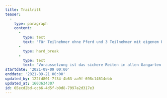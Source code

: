 ```yaml
---
title: Trailritt
teaser:
  -
    type: paragraph
    content:
      -
        type: text
        text: 'Für Teilnehmer ohne Pferd und 3 Teilnehmer mit eigenem Pferd. '
      -
        type: hard_break
      -
        type: text
        text: 'Voraussetzung ist das sichere Reiten in allen Gangarten im Gelände.'
startdate: '2021-09-09 00:00'
enddate: '2021-09-21 00:00'
updated_by: 122fd801-7f34-4b63-aa9f-698c14614ebb
updated_at: 1603634307
id: 65ecd2bd-ccb6-4d5f-b0d8-7997a2d317e3
---
```


